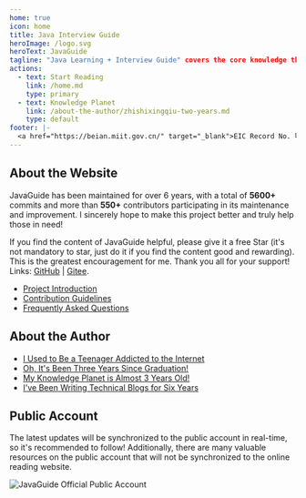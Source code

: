 ```yaml
---
home: true
icon: home
title: Java Interview Guide
heroImage: /logo.svg
heroText: JavaGuide
tagline: "Java Learning + Interview Guide" covers the core knowledge that Java programmers need to master.
actions:
  - text: Start Reading
    link: /home.md
    type: primary
  - text: Knowledge Planet
    link: /about-the-author/zhishixingqiu-two-years.md
    type: default
footer: |-
  <a href="https://beian.miit.gov.cn/" target="_blank">EIC Record No. 鄂ICP备2020015769号-1</a> | Theme: <a href="https://vuepress-theme-hope.github.io/v2/" target="_blank">VuePress Theme Hope</a>
---
```


## About the Website

JavaGuide has been maintained for over 6 years, with a total of **5600+** commits and more than **550+** contributors participating in its maintenance and improvement. I sincerely hope to make this project better and truly help those in need!

If you find the content of JavaGuide helpful, please give it a free Star (it's not mandatory to star, just do it if you find the content good and rewarding). This is the greatest encouragement for me. Thank you all for your support! Links: [GitHub](https://github.com/Snailclimb/JavaGuide) | [Gitee](https://gitee.com/SnailClimb/JavaGuide).

- [Project Introduction](./javaguide/intro.md)
- [Contribution Guidelines](./javaguide/contribution-guideline.md)
- [Frequently Asked Questions](./javaguide/faq.md)

## About the Author

- [I Used to Be a Teenager Addicted to the Internet](./about-the-author/internet-addiction-teenager.md)
- [Oh, It's Been Three Years Since Graduation!](./about-the-author/my-college-life.md)
- [My Knowledge Planet is Almost 3 Years Old!](./about-the-author/zhishixingqiu-two-years.md)
- [I've Been Writing Technical Blogs for Six Years](./about-the-author/writing-technology-blog-six-years.md)

## Public Account

The latest updates will be synchronized to the public account in real-time, so it's recommended to follow! Additionally, there are many valuable resources on the public account that will not be synchronized to the online reading website.

![JavaGuide Official Public Account](https://oss.javaguide.cn/github/javaguide/gongzhonghaoxuanchuan.png)
